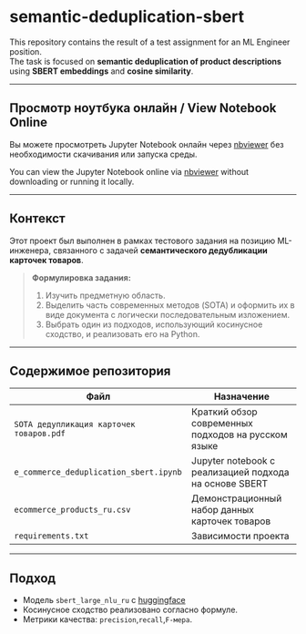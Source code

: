 # semantic-deduplication-sbert

This repository contains the result of a test assignment for an ML Engineer position.  
The task is focused on **semantic deduplication of product descriptions** using **SBERT embeddings** and **cosine similarity**.

---
## Просмотр ноутбука онлайн / View Notebook Online

Вы можете просмотреть Jupyter Notebook онлайн через [nbviewer](https://nbviewer.org/github/V31R/semantic-deduplication-sbert/blob/master/e_commerce_deduplication_sbert.ipynb) без необходимости скачивания или запуска среды.

You can view the Jupyter Notebook online via [nbviewer](https://nbviewer.org/github/V31R/semantic-deduplication-sbert/blob/master/e_commerce_deduplication_sbert.ipynb) without downloading or running it locally.

---
## Контекст

Этот проект был выполнен в рамках тестового задания на позицию ML-инженера, связанного с задачей **семантического дедубликации карточек товаров**.

> **Формулировка задания:**
>
> 1. Изучить предметную область.
> 2. Выделить часть современных методов (SOTA) и оформить их в виде документа с логически последовательным изложением.
> 3. Выбрать один из подходов, использующий косинусное сходство, и реализовать его на Python.

---

## Содержимое репозитория

| Файл                                      | Назначение                                                 |
|-------------------------------------------|------------------------------------------------------------|
| `SOTA дедупликация карточек товаров.pdf`  | Краткий обзор современных подходов на русском языке        |
| `e_commerce_deduplication_sbert.ipynb`    | Jupyter notebook с реализацией подхода на основе SBERT     |
| `ecommerce_products_ru.csv`               | Демонстрационный набор данных карточек товаров             |
| `requirements.txt`                        | Зависимости проекта                                        |

---

## Подход

- Модель `sbert_large_nlu_ru` с [huggingface](https://huggingface.co/ai-forever/sbert_large_nlu_ru)
- Косинусное сходство реализовано согласно формуле.
- Метрики качества: `precision`,`recall`,`F-мера`.

